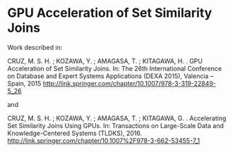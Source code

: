 # GPU Acceleration of Set Similarity Joins

Work described in:

CRUZ, M. S. H. ; KOZAWA, Y. ; AMAGASA, T. ; KITAGAWA, H. . GPU Acceleration of Set Similarity Joins. In: The 26th International Conference on Database and Expert Systems Applications (DEXA 2015), Valencia – Spain, 2015 http://link.springer.com/chapter/10.1007/978-3-319-22849-5_26

and

CRUZ, M. S. H. ; KOZAWA, Y. ; AMAGASA, T. ; KITAGAWA, G. . Accelerating Set Similarity Joins Using GPUs. In: Transactions on Large-Scale Data and Knowledge-Centered Systems (TLDKS), 2016. http://link.springer.com/chapter/10.1007%2F978-3-662-53455-7_1
